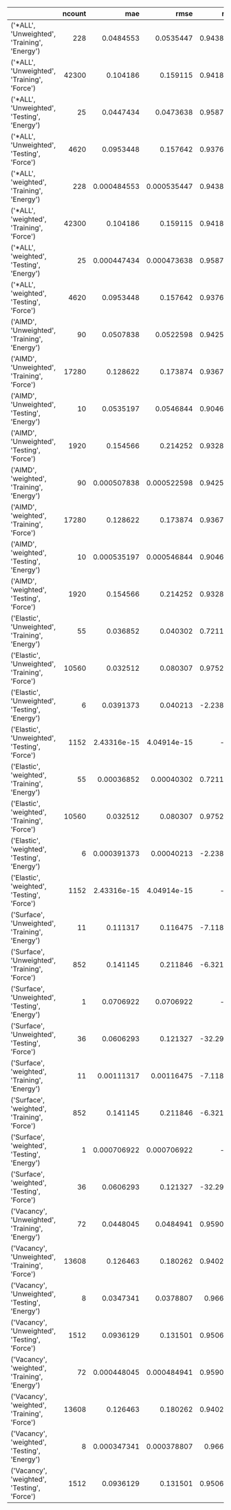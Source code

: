 |                                                 |   ncount |         mae |        rmse |         rsq |
|:------------------------------------------------|---------:|------------:|------------:|------------:|
| ('*ALL', 'Unweighted', 'Training', 'Energy')    |      228 | 0.0484553   | 0.0535447   |    0.943868 |
| ('*ALL', 'Unweighted', 'Training', 'Force')     |    42300 | 0.104186    | 0.159115    |    0.941835 |
| ('*ALL', 'Unweighted', 'Testing', 'Energy')     |       25 | 0.0447434   | 0.0473638   |    0.958742 |
| ('*ALL', 'Unweighted', 'Testing', 'Force')      |     4620 | 0.0953448   | 0.157642    |    0.937651 |
| ('*ALL', 'weighted', 'Training', 'Energy')      |      228 | 0.000484553 | 0.000535447 |    0.943868 |
| ('*ALL', 'weighted', 'Training', 'Force')       |    42300 | 0.104186    | 0.159115    |    0.941835 |
| ('*ALL', 'weighted', 'Testing', 'Energy')       |       25 | 0.000447434 | 0.000473638 |    0.958742 |
| ('*ALL', 'weighted', 'Testing', 'Force')        |     4620 | 0.0953448   | 0.157642    |    0.937651 |
| ('AIMD', 'Unweighted', 'Training', 'Energy')    |       90 | 0.0507838   | 0.0522598   |    0.942523 |
| ('AIMD', 'Unweighted', 'Training', 'Force')     |    17280 | 0.128622    | 0.173874    |    0.936727 |
| ('AIMD', 'Unweighted', 'Testing', 'Energy')     |       10 | 0.0535197   | 0.0546844   |    0.904663 |
| ('AIMD', 'Unweighted', 'Testing', 'Force')      |     1920 | 0.154566    | 0.214252    |    0.932808 |
| ('AIMD', 'weighted', 'Training', 'Energy')      |       90 | 0.000507838 | 0.000522598 |    0.942523 |
| ('AIMD', 'weighted', 'Training', 'Force')       |    17280 | 0.128622    | 0.173874    |    0.936727 |
| ('AIMD', 'weighted', 'Testing', 'Energy')       |       10 | 0.000535197 | 0.000546844 |    0.904663 |
| ('AIMD', 'weighted', 'Testing', 'Force')        |     1920 | 0.154566    | 0.214252    |    0.932808 |
| ('Elastic', 'Unweighted', 'Training', 'Energy') |       55 | 0.036852    | 0.040302    |    0.721149 |
| ('Elastic', 'Unweighted', 'Training', 'Force')  |    10560 | 0.032512    | 0.080307    |    0.975237 |
| ('Elastic', 'Unweighted', 'Testing', 'Energy')  |        6 | 0.0391373   | 0.040213    |   -2.23883  |
| ('Elastic', 'Unweighted', 'Testing', 'Force')   |     1152 | 2.43316e-15 | 4.04914e-15 | -inf        |
| ('Elastic', 'weighted', 'Training', 'Energy')   |       55 | 0.00036852  | 0.00040302  |    0.721149 |
| ('Elastic', 'weighted', 'Training', 'Force')    |    10560 | 0.032512    | 0.080307    |    0.975237 |
| ('Elastic', 'weighted', 'Testing', 'Energy')    |        6 | 0.000391373 | 0.00040213  |   -2.23883  |
| ('Elastic', 'weighted', 'Testing', 'Force')     |     1152 | 2.43316e-15 | 4.04914e-15 | -inf        |
| ('Surface', 'Unweighted', 'Training', 'Energy') |       11 | 0.111317    | 0.116475    |   -7.11877  |
| ('Surface', 'Unweighted', 'Training', 'Force')  |      852 | 0.141145    | 0.211846    |   -6.32111  |
| ('Surface', 'Unweighted', 'Testing', 'Energy')  |        1 | 0.0706922   | 0.0706922   | -inf        |
| ('Surface', 'Unweighted', 'Testing', 'Force')   |       36 | 0.0606293   | 0.121327    |  -32.2987   |
| ('Surface', 'weighted', 'Training', 'Energy')   |       11 | 0.00111317  | 0.00116475  |   -7.11877  |
| ('Surface', 'weighted', 'Training', 'Force')    |      852 | 0.141145    | 0.211846    |   -6.32111  |
| ('Surface', 'weighted', 'Testing', 'Energy')    |        1 | 0.000706922 | 0.000706922 | -inf        |
| ('Surface', 'weighted', 'Testing', 'Force')     |       36 | 0.0606293   | 0.121327    |  -32.2987   |
| ('Vacancy', 'Unweighted', 'Training', 'Energy') |       72 | 0.0448045   | 0.0484941   |    0.959057 |
| ('Vacancy', 'Unweighted', 'Training', 'Force')  |    13608 | 0.126463    | 0.180262    |    0.940247 |
| ('Vacancy', 'Unweighted', 'Testing', 'Energy')  |        8 | 0.0347341   | 0.0378807   |    0.96613  |
| ('Vacancy', 'Unweighted', 'Testing', 'Force')   |     1512 | 0.0936129   | 0.131501    |    0.950642 |
| ('Vacancy', 'weighted', 'Training', 'Energy')   |       72 | 0.000448045 | 0.000484941 |    0.959057 |
| ('Vacancy', 'weighted', 'Training', 'Force')    |    13608 | 0.126463    | 0.180262    |    0.940247 |
| ('Vacancy', 'weighted', 'Testing', 'Energy')    |        8 | 0.000347341 | 0.000378807 |    0.96613  |
| ('Vacancy', 'weighted', 'Testing', 'Force')     |     1512 | 0.0936129   | 0.131501    |    0.950642 |